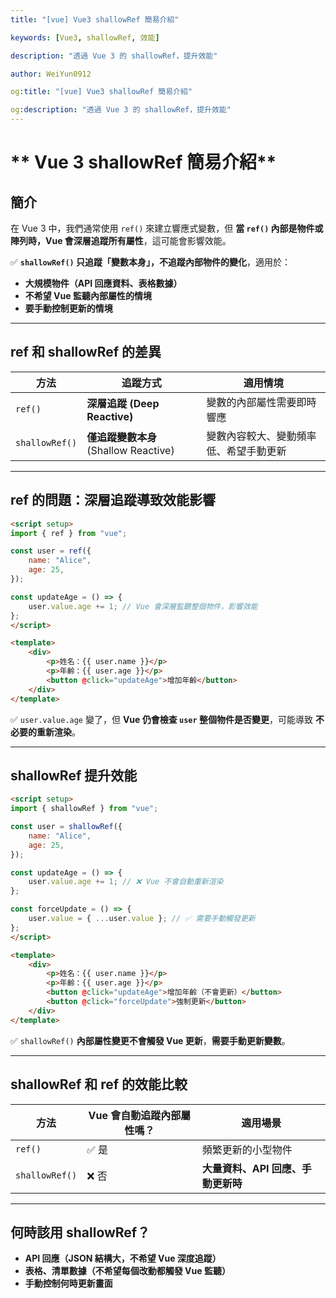 ```yaml
---
title: "[vue] Vue3 shallowRef 簡易介紹"

keywords: [Vue3, shallowRef, 效能]

description: "透過 Vue 3 的 shallowRef，提升效能"

author: WeiYun0912

og:title: "[vue] Vue3 shallowRef 簡易介紹"

og:description: "透過 Vue 3 的 shallowRef，提升效能"
---
```


# ** Vue 3 shallowRef 簡易介紹**

## 簡介

在 Vue 3 中，我們通常使用 `ref()` 來建立響應式變數，但 **當 `ref()` 內部是物件或陣列時，Vue 會深層追蹤所有屬性**，這可能會影響效能。

✅ **`shallowRef()` 只追蹤「變數本身」，不追蹤內部物件的變化**，適用於：

-   **大規模物件（API 回應資料、表格數據）**
-   **不希望 Vue 監聽內部屬性的情境**
-   **要手動控制更新的情境**

---

## **ref 和 shallowRef 的差異**

| **方法**       | **追蹤方式**                          | **適用情境**                           |
| -------------- | ------------------------------------- | -------------------------------------- |
| `ref()`        | **深層追蹤 (Deep Reactive)**          | 變數的內部屬性需要即時響應             |
| `shallowRef()` | **僅追蹤變數本身** (Shallow Reactive) | 變數內容較大、變動頻率低、希望手動更新 |

---

## **ref 的問題：深層追蹤導致效能影響**

<!-- prettier-ignore -->
```html title='App.vue' showLineNumbers
<script setup>
import { ref } from "vue";

const user = ref({
    name: "Alice",
    age: 25,
});

const updateAge = () => {
    user.value.age += 1; // Vue 會深層監聽整個物件，影響效能
};
</script>

<template>
    <div>
        <p>姓名：{{ user.name }}</p>
        <p>年齡：{{ user.age }}</p>
        <button @click="updateAge">增加年齡</button>
    </div>
</template>
```

✅ `user.value.age` 變了，但 **Vue 仍會檢查 `user` 整個物件是否變更**，可能導致 **不必要的重新渲染**。

---

## **shallowRef 提升效能**

<!-- prettier-ignore -->
```html title='App.vue' showLineNumbers
<script setup>
import { shallowRef } from "vue";

const user = shallowRef({
    name: "Alice",
    age: 25,
});

const updateAge = () => {
    user.value.age += 1; // ❌ Vue 不會自動重新渲染
};

const forceUpdate = () => {
    user.value = { ...user.value }; // ✅ 需要手動觸發更新
};
</script>

<template>
    <div>
        <p>姓名：{{ user.name }}</p>
        <p>年齡：{{ user.age }}</p>
        <button @click="updateAge">增加年齡（不會更新）</button>
        <button @click="forceUpdate">強制更新</button>
    </div>
</template>
```

✅ `shallowRef()` **內部屬性變更不會觸發 Vue 更新**，**需要手動更新變數**。

---

## **shallowRef 和 ref 的效能比較**

| **方法**       | **Vue 會自動追蹤內部屬性嗎？** | **適用場景**                       |
| -------------- | ------------------------------ | ---------------------------------- |
| `ref()`        | ✅ 是                          | 頻繁更新的小型物件                 |
| `shallowRef()` | ❌ 否                          | **大量資料、API 回應、手動更新時** |

---

## **何時該用 shallowRef？**

-   **API 回應（JSON 結構大，不希望 Vue 深度追蹤）**
-   **表格、清單數據（不希望每個改動都觸發 Vue 監聽）**
-   **手動控制何時更新畫面**
